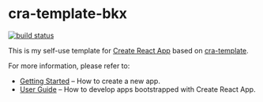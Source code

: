# cra-template-bkx

[![build status](https://img.shields.io/travis/com/bykenx/cra-template-bkx/master.svg?style=flat-square)](https://travis-ci.com/bykenx/cra-template-bkx)

This is my self-use template for [Create React App](https://github.com/facebook/create-react-app) based on [cra-template](https://github.com/facebook/create-react-app/tree/master/packages/cra-template).

For more information, please refer to:

- [Getting Started](https://create-react-app.dev/docs/getting-started) – How to create a new app.
- [User Guide](https://create-react-app.dev) – How to develop apps bootstrapped with Create React App.

